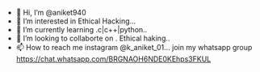 - 👋 Hi, I’m @aniket940
- 👀 I’m interested in Ethical Hacking...
- 🌱 I’m currently learning .c|c++|python..
- 💞️ I’m looking to collaborte on . Ethical haking..
- 📫 How to reach me instagram @k_aniket_01...
join my whatsapp group https://chat.whatsapp.com/BRGNAOH6NDE0KEhps3FKUL
<!---
aniket940/aniket940 is a ✨ special ✨ repository because its `README.md` (this file) appears on your GitHub profile.
You can click the Preview link to take a look at your changes.
--->
